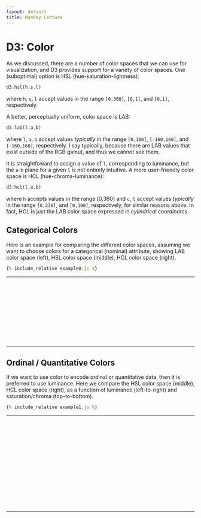 ```yaml
---
layout: default
title: Monday Lecture
---
```


<script src="https://d3js.org/d3.v5.min.js"></script>

# D3: Color

As we discussed, there are a number of color spaces that we can use for visualization, and D3 provides support for a variety of color spaces. One (suboptimal) option is HSL (hue-saturation-lightness):
```javascript
d3.hsl(h,s,l)
```
where `h`, `s`, `l` accept values in the range `[0,360]`, `[0,1]`, and `[0,1]`, respectively.

A better, perceptually uniform, color space is LAB:
```javascript
d3.lab(l,a,b)
```
where `l`, `a`, `b` accept values _typically_ in the range `[0,100]`, `[-160,160]`, and `[-160,160]`, respectively. I say typically, because there are LAB values that exist outside of the RGB gamut, and thus we cannot see them.

It is straightfoward to assign a value of `l`, corresponding to luminance, but the `a`-`b` plane for a given `l` is not entirely intuitive. A more user-friendly color space is HCL (hue-chroma-luminance):
```javascript
d3.hcl(l,a,b)
```
where `h` accepts values in the range [0,360]  and `c`, `l` accept values _typically_ in the range `[0,230]`, and `[0,100]`, respectively, for similar reasons above. In fact, HCL is just the LAB color space expressed in _cylindrical coordinates_.

## Categorical Colors

Here is an example for comparing the different color spaces, assuming we want to choose colors for a categorical (nominal) attribute, showing LAB color space (left), HSL color space (middle), HCL color space (right).
```javascript
{% include_relative example0.js %}
```
---
<svg id='svg0' width='800' height='250'></svg>
<script type='text/javascript' src="example0.js"></script>
---

## Ordinal / Quantitative Colors

If we want to use color to encode ordinal or quantitative data, then it is preferred to use luminance. Here we compare the HSL color space (middle), HCL color space (right), as a function of luminance (left-to-right) and saturation/chroma (top-to-bottom).
```javascript
{% include_relative example1.js %}
```
---
<svg id='svg1' width='800' height='360'></svg>
<script type='text/javascript' src="example1.js"></script>
---
